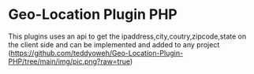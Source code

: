 # Geo-Location Plugin PHP
 This plugins uses an api to get the ipaddress,city,coutry,zipcode,state on the client side and can be implemented and added to any project
(https://github.com/teddyoweh/Geo-Location-Plugin-PHP/tree/main/img/pic.png?raw=true)
